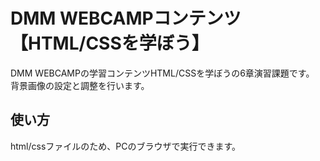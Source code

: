 # DMM WEBCAMPコンテンツ【HTML/CSSを学ぼう】
DMM WEBCAMPの学習コンテンツHTML/CSSを学ぼうの6章演習課題です。  
背景画像の設定と調整を行います。
## 使い方
html/cssファイルのため、PCのブラウザで実行できます。
